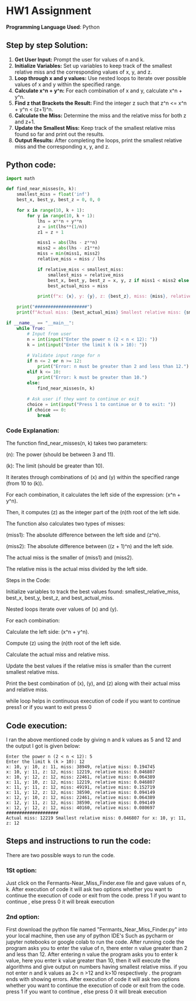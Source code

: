 
# HW1 Assignment
**Programming Language Used**: Python 
## Step by step Solution:

1.	**Get User Input:** Prompt the user for values of n and k.
2.	**Initialize Variables:** Set up variables to keep track of the smallest relative miss and the corresponding values of x, y, and z.
3.	**Loop through x and y values:** Use nested loops to iterate over possible values of x and y within the specified range.
4.	**Calculate x^n + y^n:** For each combination of x and y, calculate x^n + y^n.
5.	**Find z that Brackets the Result:** Find the integer z such that z^n <= x^n + y^n < (z+1)^n.
6.	**Calculate the Miss:** Determine the miss and the relative miss for both z and z+1.
7.	**Update the Smallest Miss:** Keep track of the smallest relative miss found so far and print out the results.
8.	**Output Results:** After completing the loops, print the smallest relative miss and the corresponding x, y, and z.

## Python code:
``` python
import math

def find_near_misses(n, k):
    smallest_miss = float('inf')
    best_x, best_y, best_z = 0, 0, 0

    for x in range(10, k + 1):
        for y in range(10, k + 1):
            lhs = x**n + y**n
            z = int(lhs**(1/n))
            z1 = z + 1

            miss1 = abs(lhs - z**n)
            miss2 = abs(lhs - z1**n)
            miss = min(miss1, miss2)
            relative_miss = miss / lhs

            if relative_miss < smallest_miss:
                smallest_miss = relative_miss
                best_x, best_y, best_z = x, y, z if miss1 < miss2 else z1
                best_actual_miss = miss

            print(f"x: {x}, y: {y}, z: {best_z}, miss: {miss}, relative miss: {relative_miss:.6f}")

    print("####################")
    print(f"Actual miss: {best_actual_miss} Smallest relative miss: {smallest_miss:.6f} for x: {best_x}, y: {best_y}, z: {best_z}")

if __name__ == "__main__":
    while True:
        # Input from user
        n = int(input("Enter the power n (2 < n < 12): "))
        k = int(input("Enter the limit k (k > 10): "))
        
        # Validate input range for n
        if n <= 2 or n >= 12:
            print("Error: n must be greater than 2 and less than 12.")
        elif k <= 10:
            print("Error: k must be greater than 10.")
        else:
            find_near_misses(n, k)
        
        # Ask user if they want to continue or exit
        choice = int(input("Press 1 to continue or 0 to exit: "))
        if choice == 0:
            break
```
### Code Explanation:

The function find_near_misses(n, k) takes two parameters:

(n): The power (should be between 3 and 11).

(k): The limit (should be greater than 10).

It iterates through combinations of (x) and (y) within the specified range (from 10 to (k)).

For each combination, it calculates the left side of the expression: (x^n + y^n).

Then, it computes (z) as the integer part of the (n)th root of the left side.

The function also calculates two types of misses:

(miss1): The absolute difference between the left side and (z^n).

(miss2): The absolute difference between ((z + 1)^n) and the left side.

The actual miss is the smaller of (miss1) and (miss2).

The relative miss is the actual miss divided by the left side.

Steps in the Code:

Initialize variables to track the best values found: smallest_relative_miss, best_x, best_y, best_z, and best_actual_miss.

Nested loops iterate over values of (x) and (y).

For each combination:

Calculate the left side: (x^n + y^n).

Compute (z) using the (n)th root of the left side.

Calculate the actual miss and relative miss.

Update the best values if the relative miss is 
smaller than the current smallest relative miss.

Print the best combination of (x), (y), and (z) along with their actual miss and relative miss.

while loop helps in continuous execution of code if you want to continue press1 or if you want to exit press 0


## Code execution:

I ran the above mentioned code by giving n and k values as 5 and 12 and the output I got is given below:

```
Enter the power n (2 < n < 12): 5
Enter the limit k (k > 10): 12
x: 10, y: 10, z: 11, miss: 38949, relative miss: 0.194745
x: 10, y: 11, z: 12, miss: 12219, relative miss: 0.046807
x: 10, y: 12, z: 12, miss: 22461, relative miss: 0.064389
x: 11, y: 10, z: 12, miss: 12219, relative miss: 0.046807
x: 11, y: 11, z: 12, miss: 49191, relative miss: 0.152719
x: 11, y: 12, z: 12, miss: 38590, relative miss: 0.094149
x: 12, y: 10, z: 12, miss: 22461, relative miss: 0.064389
x: 12, y: 11, z: 12, miss: 38590, relative miss: 0.094149
x: 12, y: 12, z: 12, miss: 40160, relative miss: 0.080697
####################
Actual miss: 12219 Smallest relative miss: 0.046807 for x: 10, y: 11, z: 12
```
## Steps and instructions to run the code:
There are two possible ways to run the code. 
### 1St option:
Just click on  the Fermants-Near_Miss_Finder.exe file and  gave values of n, k. After execution of code it will ask two options whether you want to continue the execution of code or exit from the code. press 1 if you want to continue , else press 0 it will break execution

### 2nd option:
First download the python file named "Fermants_Near_Miss_Finder.py" into your local machine, then use any of python IDE's Such as pycharm or jupyter notebooks or google colab  to run the code. After running code the program asks you to enter the value of n, there enter n value  greater than 2 and less than 12. After entering n value the program asks you to enter k value, here you enter k value greater than 10, then it will execute the algorithms and give output on numbers having smallest relative miss. if you not enter n and k values as 2< n >12 and  k>10 respectively . the program ends with showing errors. After execution of code it will ask two options whether you want to continue the execution of code or exit from the code. press 1 if you want to continue , else press 0 it will break execution







